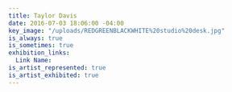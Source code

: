 ```yaml
---
title: Taylor Davis
date: 2016-07-03 18:06:00 -04:00
key_image: "/uploads/REDGREENBLACKWHITE%20studio%20desk.jpg"
is_always: true
is_sometimes: true
exhibition_links:
  Link Name: 
is_artist_represented: true
is_artist_exhibited: true
---
```


